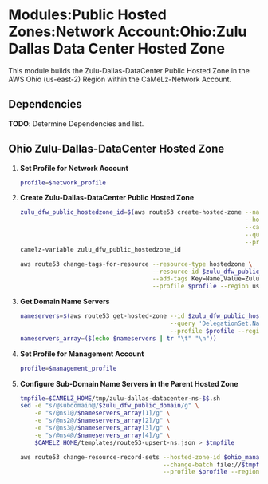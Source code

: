 # Modules:Public Hosted Zones:Network Account:Ohio:Zulu Dallas Data Center Hosted Zone

This module builds the Zulu-Dallas-DataCenter Public Hosted Zone in the AWS Ohio (us-east-2) Region within the
CaMeLz-Network Account.

## Dependencies

**TODO**: Determine Dependencies and list.

## Ohio Zulu-Dallas-DataCenter Hosted Zone

1. **Set Profile for Network Account**

    ```bash
    profile=$network_profile
    ```

1. **Create Zulu-Dallas-DataCenter Public Hosted Zone**

    ```bash
    zulu_dfw_public_hostedzone_id=$(aws route53 create-hosted-zone --name $zulu_dfw_public_domain \
                                                                   --hosted-zone-config Comment="Public Zone for $zulu_dfw_public_domain",PrivateZone=false \
                                                                   --caller-reference $(date +%s) \
                                                                   --query 'HostedZone.Id' \
                                                                   --profile $profile --region us-east-1 --output text | cut -f3 -d /)
    camelz-variable zulu_dfw_public_hostedzone_id

    aws route53 change-tags-for-resource --resource-type hostedzone \
                                         --resource-id $zulu_dfw_public_hostedzone_id \
                                         --add-tags Key=Name,Value=Zulu-Dallas-DataCenter-PublicHostedZone Key=Company,Value=Zulu Key=Environment,Value=Network \
                                         --profile $profile --region us-east-1 --output text
    ```

1. **Get Domain Name Servers**

    ```bash
    nameservers=$(aws route53 get-hosted-zone --id $zulu_dfw_public_hostedzone_id \
                                              --query 'DelegationSet.NameServers' \
                                              --profile $profile --region us-east-1 --output text)
    nameservers_array=($(echo $nameservers | tr "\t" "\n"))
    ```

1. **Set Profile for Management Account**

    ```bash
    profile=$management_profile
    ```

1. **Configure Sub-Domain Name Servers in the Parent Hosted Zone**

    ```bash
    tmpfile=$CAMELZ_HOME/tmp/zulu-dallas-datacenter-ns-$$.sh
    sed -e "s/@subdomain@/$zulu_dfw_public_domain/g" \
        -e "s/@ns1@/$nameservers_array[1]/g" \
        -e "s/@ns2@/$nameservers_array[2]/g" \
        -e "s/@ns3@/$nameservers_array[3]/g" \
        -e "s/@ns4@/$nameservers_array[4]/g" \
        $CAMELZ_HOME/templates/route53-upsert-ns.json > $tmpfile

    aws route53 change-resource-record-sets --hosted-zone-id $ohio_management_public_hostedzone_id \
                                            --change-batch file://$tmpfile \
                                            --profile $profile --region us-east-1 --output text
    ```
